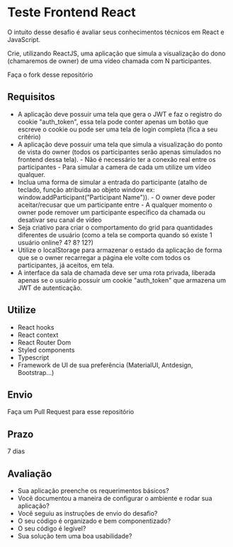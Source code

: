 # Teste Frontend React

  O intuito desse desafio é avaliar seus conhecimentos técnicos em React e JavaScript.

  Crie, utilizando ReactJS, uma aplicação que simula a visualização do dono (chamaremos de owner) de uma vídeo chamada com N participantes.

  Faça o fork desse repositório

## Requisitos
  - A aplicação deve possuir uma tela que gera o JWT e faz o registro do cookie "auth_token", essa tela pode conter apenas um botão que escreve o cookie ou pode ser uma tela de login completa (fica a seu critério)
  - A aplicação deve possuir uma tela que simula a visualização do ponto de vista do owner (todos os participantes serão apenas simulados no frontend dessa tela).
          - Não é necessário ter a conexão real entre os participantes
          - Para simular a camera de cada um utilize um vídeo qualquer.
  - Inclua uma forma de simular a entrada do participante (atalho de teclado, função atribuida ao objeto window ex: window.addParticipant("Participant Name")).
          - O owner deve poder aceitar/recusar que um participante entre
          - A qualquer momento o owner pode remover um participante específico da chamada ou desativar seu canal de vídeo
  - Seja criativo para criar o comportamento do grid para quantidades diferentes de usuário (como a tela se comporta quando só existe 1 usuário online? 4? 8? 12?)
  - Utilize o localStorage para armazenar o estado da aplicação de forma que se o owner recarregar a página ele volte com todos os participantes, já aceitos, em tela.
  - A interface da sala de chamada deve ser uma rota privada, liberada apenas se o usuário possuir um cookie "auth_token" que armazena um JWT de autenticação.

## Utilize
  - React hooks
  - React context
  - React Router Dom
  - Styled components
  - Typescript
  - Framework de UI de sua preferência (MaterialUI, Antdesign, Bootstrap...)

## Envio
  Faça um Pull Request para esse repositório


## Prazo
  7 dias

## Avaliação

  - Sua aplicação preenche os requerimentos básicos?
  - Você documentou a maneira de configurar o ambiente e rodar sua aplicação?
  - Você seguiu as instruções de envio do desafio?
  - O seu código é organizado e bem componentizado?
  - O seu código é legível?
  - Sua solução tem uma boa usabilidade?
